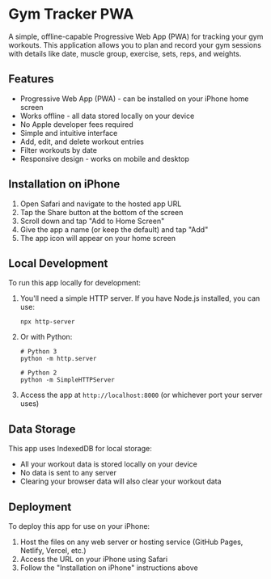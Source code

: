 # Gym Tracker PWA

A simple, offline-capable Progressive Web App (PWA) for tracking your gym workouts. This application allows you to plan and record your gym sessions with details like date, muscle group, exercise, sets, reps, and weights.

## Features

- Progressive Web App (PWA) - can be installed on your iPhone home screen
- Works offline - all data stored locally on your device
- No Apple developer fees required
- Simple and intuitive interface
- Add, edit, and delete workout entries
- Filter workouts by date
- Responsive design - works on mobile and desktop

## Installation on iPhone

1. Open Safari and navigate to the hosted app URL
2. Tap the Share button at the bottom of the screen
3. Scroll down and tap "Add to Home Screen"
4. Give the app a name (or keep the default) and tap "Add"
5. The app icon will appear on your home screen

## Local Development

To run this app locally for development:

1. You'll need a simple HTTP server. If you have Node.js installed, you can use:
   ```
   npx http-server
   ```

2. Or with Python:
   ```
   # Python 3
   python -m http.server
   
   # Python 2
   python -m SimpleHTTPServer
   ```

3. Access the app at `http://localhost:8000` (or whichever port your server uses)

## Data Storage

This app uses IndexedDB for local storage:
- All your workout data is stored locally on your device
- No data is sent to any server
- Clearing your browser data will also clear your workout data

## Deployment

To deploy this app for use on your iPhone:

1. Host the files on any web server or hosting service (GitHub Pages, Netlify, Vercel, etc.)
2. Access the URL on your iPhone using Safari
3. Follow the "Installation on iPhone" instructions above
